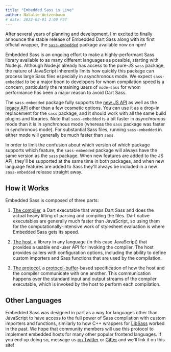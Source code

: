 ```yaml
---
title: "Embedded Sass is Live"
author: Natalie Weizenbaum
# date: 2022-02-01 2:00 PST
---
```


After several years of planning and development, I'm excited to finally announce
the stable release of Embedded Dart Sass along with its first official wrapper,
the [`sass-embedded`] package available now on npm!

[`sass-embedded`]: https://www.npmjs.com/package/sass-embedded

Embedded Sass is an ongoing effort to make a highly-performant Sass library
available to as many different languages as possible, starting with Node.js.
Although Node.js already has access to the pure-JS `sass` package, the nature of
JavaScript inherently limits how quickly this package can process large Sass
files especially in asynchronous mode. We expect `sass-embedded` to be a major
boon to developers for whom compilation speed is a concern, particularly the
remaining users of `node-sass` for whom performance has been a major reason to
avoid Dart Sass.

The `sass-embedded` package fully supports the [new JS API] as well as the
[legacy API] other than a few cosmetic options. You can use it as a drop-in
replacement for the `sass` package, and it should work with all the same build
plugins and libraries. Note that `sass-embedded` is a bit faster in
*asynchronous* mode than it is in synchronous mode (whereas the `sass` package
was faster in synchronous mode). For substantial Sass files, running
`sass-embedded` in either mode will generally be much faster than `sass`.

[new JS API]: https://sass-lang.com/documentation/js-api#usage
[legacy API]: https://sass-lang.com/documentation/js-api#legacy-api

In order to limit the confusion about which version of which package supports
which feature, the `sass-embedded` package will always have the same version as
the `sass` package. When new features are added to the JS API, they'll be
supported at the same time in both packages, and when new language features are
added to Sass they'll always be included in a new `sass-embedded` release
straight away.

## How it Works

Embedded Sass is composed of three parts:

1. [The compiler], a Dart executable that wraps Dart Sass and does the actual
   heavy lifting of parsing and compiling the files. Dart native executables are
   generally much faster than JavaScript, so using them for the
   computationally-intensive work of stylesheet evaluation is where Embedded
   Sass gets its speed.

2. [The host], a library in any language (in this case JavaScript) that provides a
   usable end-user API for invoking the compiler. The host provides callers with
   configuration options, including the ability to define custom importers and
   Sass functions that are used by the compilation.

3. [The protocol], a [protocol-buffer]-based specification of how the host and
   the compiler communicate with one another. This communication happens over
   the standard input and output streams of the compiler executable, which is
   invoked by the host to perform each compilation.

[The compiler]: https://github.com/sass/dart-sass-embedded
[The host]: https://github.com/sass/embedded-host-node
[The protocol]: https://github.com/sass/embedded-protocol
[protocol-buffer]: https://en.wikipedia.org/wiki/Protocol_Buffers

## Other Languages

Embedded Sass was designed in part as a way for languages other than JavaScript
to have access to the full power of Sass compilation with custom importers and
functions, similarly to how C++ wrappers for [LibSass] worked in the past. We
hope that community members will use this protocol to implement embedded hosts
for many other popular frontend languages. If you end up doing so, message us
[on Twitter] or [Gitter] and we'll link it on this site!

[LibSass]: https://sass-lang.com/libsass
[on Twitter]: https://twitter.com/SassCSS
[Gitter]: https://gitter.im/sass/sass
